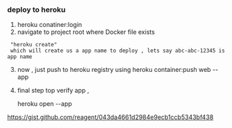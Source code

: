 

### deploy to heroku 

   1) heroku conatiner:login 
   2) navigate to project root where Docker file exists 
    
     "heroku create" 
     which will create us a app name to deploy , lets say abc-abc-12345 is app name

   3) now , just push to heroku registry using 
       heroku container:push web --app <appname>

   4) final step top verify app , 
   
       heroku open --app <appname>



https://gist.github.com/reagent/043da4661d2984e9ecb1ccb5343bf438